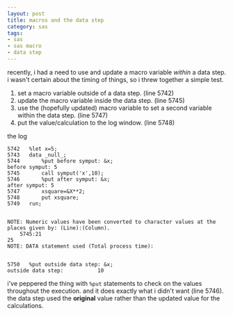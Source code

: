 ```yaml
---
layout: post
title: macros and the data step
category: sas
tags:
- sas
- sas macro
- data step
---
```


recently, i had a need to use and update a macro variable *within* a data step. i wasn't certain about the timing of things, so i threw together a simple test.

<!--more-->

1. set a macro variable outside of a data step. (line 5742)
2. update the macro variable inside the data step. (line 5745)
3. use the (hopefully updated) macro variable to set a second variable within the data step. (line 5747)
4. put the value/calculation to the log window. (line 5748)

the log

    5742   %let x=5;
    5743   data _null_;
    5744       %put before symput: &x;
    before symput: 5
    5745       call symput('x',10);
    5746       %put after symput: &x;
    after symput: 5
    5747       xsquare=&X**2;
    5748       put xsquare;
    5749   run;


    NOTE: Numeric values have been converted to character values at the places given by: (Line):(Column).
        5745:21
    25
    NOTE: DATA statement used (Total process time):


    5750   %put outside data step: &x;
    outside data step:           10




i've peppered the thing with `%put` statements to check on the values throughout the execution. and it does exactly what i didn't want (line 5746). the data step used the **original** value rather than the updated value for the calculations.
